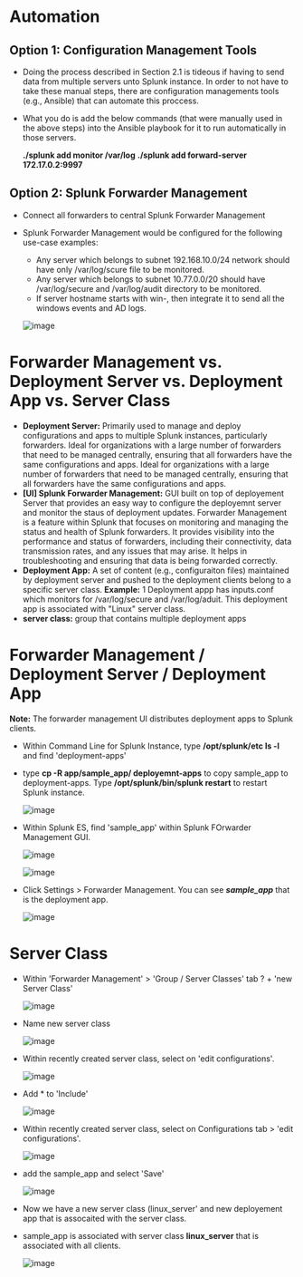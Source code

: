 # Automation

## Option 1: Configuration Management Tools
* Doing the process described in Section 2.1 is tideous if having to send data from multiple servers unto Splunk instance. In order to not have to take these manual steps, there are configuration managements tools (e.g., Ansible) that can automate this proccess.
* What you do is add the below commands (that were manually used in the above steps) into the Ansible playbook for it to run automatically in those servers.

  **./splunk add monitor /var/log**
  **./splunk add forward-server 172.17.0.2:9997**

## Option 2: Splunk Forwarder Management
* Connect all forwarders to central Splunk Forwarder Management
* Splunk Forwarder Management would be configured for the following use-case examples:
  * Any server which belongs to subnet 192.168.10.0/24 network should have only /var/log/scure file to be monitored.
  * Any server which belongs to subnet 10.77.0.0/20 should have /var/log/secure and /var/log/audit directory to be monitored.
  * If server hostname starts with win-, then integrate it to send all the windows events and AD logs.

  ![image](https://github.com/user-attachments/assets/01c371db-4c6b-4704-a062-0d418b619c19)

# Forwarder Management vs. Deployment Server vs. Deployment App vs. Server Class
* **Deployment Server:** Primarily used to manage and deploy configurations and apps to multiple Splunk instances, particularly forwarders. Ideal for organizations with a large number of forwarders that need to be managed centrally, ensuring that all forwarders have the same configurations and apps. Ideal for organizations with a large number of forwarders that need to be managed centrally, ensuring that all forwarders have the same configurations and apps.
* **[UI] Splunk Forwarder Management:** GUI built on top of deployement Server that provides an easy way to configure the deployemnt server and monitor the staus of deployment updates. Forwarder Management is a feature within Splunk that focuses on monitoring and managing the status and health of Splunk forwarders. It provides visibility into the performance and status of forwarders, including their connectivity, data transmission rates, and any issues that may arise. It helps in troubleshooting and ensuring that data is being forwarded correctly.
* **Deployment App:** A set of content (e.g., configuraiton files) maintained by deployment server and pushed to the deployment clients belong to a specific server class. **Example:** 1 Deployment appp has inputs.conf which monitors for /var/log/secure and /var/log/aduit. This deployment app is associated with "Linux" server class.
* **server class:** group that contains multiple deployment apps
  
# Forwarder Management / Deployment Server / Deployment App

**Note:** The forwarder management UI distributes deployment apps to Splunk clients.

* Within Command Line for Splunk Instance, type **/opt/splunk/etc ls -l** and find 'deployment-apps'

* type **cp -R app/sample_app/ deployemnt-apps** to copy sample_app to deployment-apps. Type **/opt/splunk/bin/splunk restart** to restart Splunk instance.

  ![image](https://github.com/user-attachments/assets/14bb338a-3583-46cb-b98f-f3c1096c4614)

* Within Splunk ES, find 'sample_app' within Splunk FOrwarder Management GUI.

  ![image](https://github.com/user-attachments/assets/993a88a7-f701-4450-834f-45e7b9496b1d)


  ![image](https://github.com/user-attachments/assets/24ef5652-68d1-4503-acd1-94117708be0b)

* Click Settings > Forwarder Management. You can see ***sample_app*** that is the deployment app.

  ![image](https://github.com/user-attachments/assets/676e558d-64e0-410f-93b9-189a0534ccf1)

# Server Class

* Within 'Forwarder Management' > 'Group / Server Classes' tab ? + 'new Server Class'

  ![image](https://github.com/user-attachments/assets/c276ea9e-e406-4e03-8e05-8b7b0accf4b4)

* Name new server class

  ![image](https://github.com/user-attachments/assets/3020d34e-9cfa-4551-93f0-dfd5ff8867f9)

* Within recently created server class, select on 'edit configurations'.

  ![image](https://github.com/user-attachments/assets/7d5e23eb-1328-49cf-aa21-ce0e54c57259)

* Add * to 'Include'

  ![image](https://github.com/user-attachments/assets/a43418ff-b6d5-4d9f-863c-b26ecfa4aec9)

* Within recently created server class, select on Configurations tab > 'edit configurations'.

  ![image](https://github.com/user-attachments/assets/9106b901-a69f-48bc-8b03-745a66cef2d5)

* add the sample_app and select 'Save'

  ![image](https://github.com/user-attachments/assets/2b9a8794-5c9f-4e23-9b9f-8c49aded8d3c)

* Now we have a new server class (linux_server' and new deployement app that is assocaited with the server class.
* sample_app is associated with server class **linux_server** that is associated with all clients.

  ![image](https://github.com/user-attachments/assets/36a5c36c-cad7-48ff-a090-75b9f6f7baf7)

  
